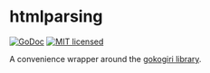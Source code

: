 # htmlparsing
[![GoDoc](https://godoc.org/github.com/DexterLB/htmlparsing?status.svg)](http://godoc.org/github.com/DexterLB/htmlparsing)
[![MIT licensed](https://img.shields.io/badge/license-MIT-blue.svg)](https://raw.githubusercontent.com/DexterLB/htmlparsing/master/LICENSE)

A convenience wrapper around the [gokogiri library](https://github.com/jbowtie/gokogiri).
